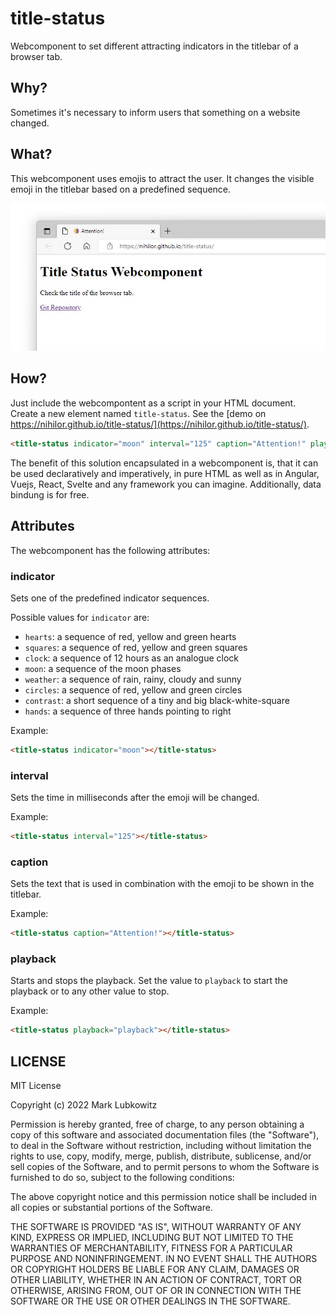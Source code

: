 # title-status

Webcomponent to set different attracting indicators in the titlebar of a browser tab.

## Why?

Sometimes it's necessary to inform users that something on a website changed.

## What?

This webcomponent uses emojis to attract the user. It changes the visible emoji in the titlebar based on a predefined sequence.

![](./docs/screenshot.jpg)

## How?

Just include the webcompontent as a script in your HTML document. Create a new element named `title-status`. See the [demo on https://nihilor.github.io/title-status/](https://nihilor.github.io/title-status/).

```html
<title-status indicator="moon" interval="125" caption="Attention!" playplack="playback"></title-status>
```

The benefit of this solution encapsulated in a webcomponent is, that it can be used declaratively and imperatively, in pure HTML as well as in Angular, Vuejs, React, Svelte and any framework you can imagine. Additionally, data bindung is for free.

## Attributes

The webcomponent has the following attributes:

### indicator

Sets one of the predefined indicator sequences.

Possible values for `indicator` are:

* `hearts`: a sequence of red, yellow and green hearts
* `squares`: a sequence of red, yellow and green squares
* `clock`: a sequence of 12 hours as an analogue clock
* `moon`: a sequence of the moon phases
* `weather`: a sequence of rain, rainy, cloudy and sunny
* `circles`: a sequence of red, yellow and green circles
* `contrast`: a short sequence of a tiny and big black-white-square
* `hands`: a sequence of three hands pointing to right

Example:

```html
<title-status indicator="moon"></title-status>
```

### interval

Sets the time in milliseconds after the emoji will be changed.

Example:

```html
<title-status interval="125"></title-status>
```

### caption

Sets the text that is used in combination with the emoji to be shown in the titlebar.

Example:

```html
<title-status caption="Attention!"></title-status>
```

### playback

Starts and stops the playback. Set the value to `playback` to start the playback or to any other value to stop.

Example:

```html
<title-status playback="playback"></title-status>
```

## LICENSE

MIT License

Copyright (c) 2022 Mark Lubkowitz

Permission is hereby granted, free of charge, to any person obtaining a copy
of this software and associated documentation files (the "Software"), to deal
in the Software without restriction, including without limitation the rights
to use, copy, modify, merge, publish, distribute, sublicense, and/or sell
copies of the Software, and to permit persons to whom the Software is
furnished to do so, subject to the following conditions:

The above copyright notice and this permission notice shall be included in all
copies or substantial portions of the Software.

THE SOFTWARE IS PROVIDED "AS IS", WITHOUT WARRANTY OF ANY KIND, EXPRESS OR
IMPLIED, INCLUDING BUT NOT LIMITED TO THE WARRANTIES OF MERCHANTABILITY,
FITNESS FOR A PARTICULAR PURPOSE AND NONINFRINGEMENT. IN NO EVENT SHALL THE
AUTHORS OR COPYRIGHT HOLDERS BE LIABLE FOR ANY CLAIM, DAMAGES OR OTHER
LIABILITY, WHETHER IN AN ACTION OF CONTRACT, TORT OR OTHERWISE, ARISING FROM,
OUT OF OR IN CONNECTION WITH THE SOFTWARE OR THE USE OR OTHER DEALINGS IN THE
SOFTWARE.
